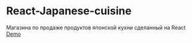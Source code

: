 # React-Japanese-cuisine
Магазина по продаже продуктов японской кухни сделанный на React
[Demo](https://FlDanyT.github.io/react-Japanese-cuisine)
